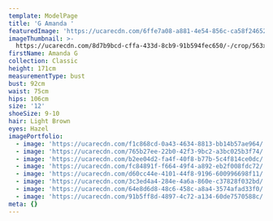 ```yaml
---
template: ModelPage
title: 'G Amanda '
featuredImage: 'https://ucarecdn.com/6ffe7a08-a881-4e54-856c-ca58f2465260/'
imageThumbnail: >-
  https://ucarecdn.com/8d7b9bcd-cffa-433d-8cb9-91b594fec650/-/crop/563x666/102,0/-/preview/
firstName: Amanda G
collection: Classic
height: 171cm
measurementType: bust
bust: 92cm
waist: 75cm
hips: 106cm
size: '12'
shoeSize: 9-10
hair: Light Brown
eyes: Hazel
imagePortfolio:
  - image: 'https://ucarecdn.com/f1c868cd-0a43-4634-8813-bb14b57ae964/'
  - image: 'https://ucarecdn.com/765b27ee-22b0-42f3-9bc2-a3bc025b3f74/'
  - image: 'https://ucarecdn.com/b2ee04d2-fa4f-40f8-b77b-5c4f814ce0dc/'
  - image: 'https://ucarecdn.com/fc84891f-f664-49f4-a892-eb2f008fdc72/'
  - image: 'https://ucarecdn.com/d60cc44e-4101-44f8-9196-600996698f11/'
  - image: 'https://ucarecdn.com/3c3ed4a4-284e-4a6a-860e-c37828f032bd/'
  - image: 'https://ucarecdn.com/64e8d6d8-48c6-458c-a8a4-3574afad33f0/'
  - image: 'https://ucarecdn.com/91b5ff8d-4897-4c72-a134-60de7570588c/'
meta: {}
---
```


